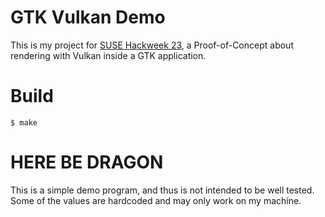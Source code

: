 # GTK Vulkan Demo

This is my project for [SUSE Hackweek 23](https://hackweek.opensuse.org/projects/vulkan-widget-for-gtk), a Proof-of-Concept about rendering with Vulkan inside a GTK application.

# Build

```
$ make
```

# HERE BE DRAGON

This is a simple demo program, and thus is not intended to be well tested. Some of the values are hardcoded and may only work on my machine.

